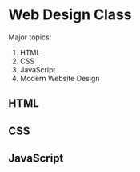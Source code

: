 Web Design Class
================

Major topics:

1. HTML
1. CSS
1. JavaScript
1. Modern Website Design

HTML
----

CSS
---

JavaScript
----------
